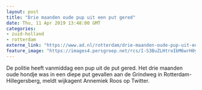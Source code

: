 ```yaml
---
layout: post
title: "Drie maanden oude pup uit een put gered"
date: Thu, 11 Apr 2019 13:48:00 GMT
categories: 
- zuid-holland 
- rotterdam 
externe_link: "https://www.ad.nl/rotterdam/drie-maanden-oude-pup-uit-een-put-gered~aa0e9bdf/"
feature_image: "https://images4.persgroep.net/rcs/I-S3BuZLHtroIbM6wrH0yoPCccI/diocontent/145310023/_fitwidth/400/?appId=21791a8992982cd8da851550a453bd7f&quality=0.7"
---
```


De politie heeft vanmiddag een pup uit de put gered. Het drie maanden oude hondje was in een diepe put gevallen aan de Grindweg in Rotterdam-Hillegersberg, meldt wijkagent Annemiek Roos op Twitter.
